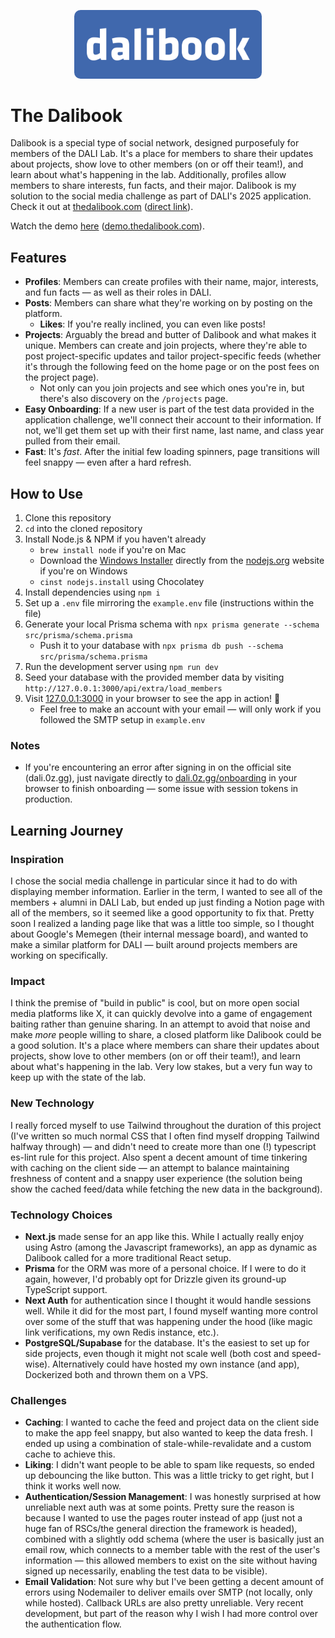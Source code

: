<p align="center">
  <img src="/public/dalibook-wide.png" alt="Dalibook Wide Logo" width="300" style="border-radius: 10px;" />
</p>

# The Dalibook

Dalibook is a special type of social network, designed purposefuly for members of the DALI Lab. It's a place for members to share their updates about projects, show love to other members (on or off their team!), and learn about what's happening in the lab. Additionally, profiles allow members to share interests, fun facts, and their major. Dalibook is my solution to the social media challenge as part of DALI's 2025 application. Check it out at [thedalibook.com](https://thedalibook.com) ([direct link](https://dali.0z.gg)).

Watch the demo [here](https://demo.thedalibook.com) ([demo.thedalibook.com](https://demo.thedalibook.com)).

## Features
- **Profiles**: Members can create profiles with their name, major, interests, and fun facts — as well as their roles in DALI.
- **Posts**: Members can share what they're working on by posting on the platform.
    - **Likes**: If you're really inclined, you can even like posts!
- **Projects**: Arguably the bread and butter of Dalibook and what makes it unique. Members can create and join projects, where they're able to post project-specific updates and tailor project-specific feeds (whether it's through the following feed on the home page or on the post fees on the project page).
    - Not only can you join projects and see which ones you're in, but there's also discovery on the `/projects` page.
- **Easy Onboarding**: If a new user is part of the test data provided in the application challenge, we'll connect their account to their information. If not, we'll get them set up with their first name, last name, and class year pulled from their email.
- **Fast**: It's *fast*. After the initial few loading spinners, page transitions will feel snappy — even after a hard refresh.

## How to Use
1. Clone this repository
2. `cd` into the cloned repository
3. Install Node.js & NPM if you haven't already
    - `brew install node` if you're on Mac
    - Download the [Windows Installer](https://nodejs.org/en/#home-downloadhead) directly from the [nodejs.org](https://nodejs.org) website if you're on Windows
    - `cinst nodejs.install` using Chocolatey
4. Install dependencies using `npm i`
5. Set up a `.env` file mirroring the `example.env` file (instructions within the file)
6. Generate your local Prisma schema with `npx prisma generate --schema src/prisma/schema.prisma`
    - Push it to your database with `npx prisma db push --schema src/prisma/schema.prisma`
7. Run the development server using `npm run dev`
8. Seed your database with the provided member data by visiting `http://127.0.0.1:3000/api/extra/load_members`
9. Visit [127.0.0.1:3000](http://127.0.0.1:3000) in your browser to see the app in action! 🚀
    - Feel free to make an account with your email — will only work if you followed the SMTP setup in `example.env`

### Notes
- If you're encountering an error after signing in on the official site (dali.0z.gg), just navigate directly to [dali.0z.gg/onboarding](https://dali.0z.gg/onboarding) in your browser to finish onboarding — some issue with session tokens in production.

## Learning Journey
### Inspiration
I chose the social media challenge in particular since it had to do with displaying member information. Earlier in the term, I wanted to see all of the members + alumni in DALI Lab, but ended up just finding a Notion page with all of the members, so it seemed like a good opportunity to fix that. Pretty soon I realized a landing page like that was a little too simple, so I thought about Google's Memegen (their internal message board), and wanted to make a similar platform for DALI — built around projects members are working on specifically.

### Impact
I think the premise of "build in public" is cool, but on more open social media platforms like X, it can quickly devolve into a game of engagement baiting rather than genuine sharing. In an attempt to avoid that noise and make *more* people willing to share, a closed platform like Dalibook could be a good solution. It's a place where members can share their updates about projects, show love to other members (on or off their team!), and learn about what's happening in the lab. Very low stakes, but a very fun way to keep up with the state of the lab.

### New Technology
I really forced myself to use Tailwind throughout the duration of this project (I've written so much normal CSS that I often find myself dropping Tailwind halfway through) — and didn't need to create more than one (!) typescript es-lint rule for this project. Also spent a decent amount of time tinkering with caching on the client side — an attempt to balance maintaining freshness of content and a snappy user experience (the solution being show the cached feed/data while fetching the new data in the background).

### Technology Choices
- **Next.js** made sense for an app like this. While I actually really enjoy using Astro (among the Javascript frameworks), an app as dynamic as Dalibook called for a more traditional React setup.
- **Prisma** for the ORM was more of a personal choice. If I were to do it again, however, I'd probably opt for Drizzle given its ground-up TypeScript support.
- **Next Auth** for authentication since I thought it would handle sessions well. While it did for the most part, I found myself wanting more control over some of the stuff that was happening under the hood (like magic link verifications, my own Redis instance, etc.).
- **PostgreSQL/Supabase** for the database. It's the easiest to set up for side projects, even though it might not scale well (both cost and speed-wise). Alternatively could have hosted my own instance (and app), Dockerized both and thrown them on a VPS.

### Challenges
- **Caching**: I wanted to cache the feed and project data on the client side to make the app feel snappy, but also wanted to keep the data fresh. I ended up using a combination of stale-while-revalidate and a custom cache to achieve this.
- **Liking**: I didn't want people to be able to spam like requests, so ended up debouncing the like button. This was a little tricky to get right, but I think it works well now.
- **Authentication/Session Management**: I was honestly surprised at how unreliable next auth was at some points. Pretty sure the reason is because I wanted to use the pages router instead of app (just not a huge fan of RSCs/the general direction the framework is headed), combined with a slightly odd schema (where the user is basically just an email row, which connects to a member table with the rest of the user's information — this allowed members to exist on the site without having signed up necessarily, enabling the test data to be visible).
- **Email Validation**: Not sure why but I've been getting a decent amount of errors using Nodemailer to deliver emails over SMTP (not locally, only while hosted). Callback URLs are also pretty unreliable. Very recent development, but part of the reason why I wish I had more control over the authentication flow.